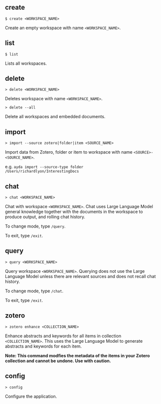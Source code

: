 ## create

`$ create <WORKSPACE_NAME>`

Create an empty workspace with name `<WORKSPACE_NAME>`.

## list

`$ list`

Lists all workspaces.

## delete

`> delete <WORKSPACE_NAME>`

Deletes workspace with name `<WORKSPACE_NAME>`.

`> delete --all`

Delete all workspaces and embedded documents.

## import

`> import --source zotero|folder|item <SOURCE_NAME>`

Import data from Zotero, folder or item to workspace with name `<SOURCE>-<SOURCE_NAME>`.

e.g. `ayda import --source-type folder /Users/richardlyon/InterestingDocs`

## chat

`> chat <WORKSPACE_NAME>`

Chat with workspace `<WORKSPACE_NAME>`. Chat uses Large Language Model general knowledge together with the documents in the workspace to produce output, and rolling chat history.

To change mode, type `/query`.

To exit, type `/exit`.

## query

`> query <WORKSPACE_NAME>`

Query workspace `<WORKSPACE_NAME>`. Querying does not use the Large Language Model unless there are relevant sources and does not recall chat history.

To change mode, type `/chat`.

To exit, type `/exit`.

## zotero

`> zotero enhance <COLLECTION_NAME>`

Enhance abstracts and keywords for all items in collection `<COLLECTION_NAME>`. This uses the Large Language Model to generate abstracts and keywords for each item.

**Note: This command modfies the metadata of the items in your Zotero collection and cannot be undone. Use with caution.**

## config

`> config`

Configure the application.
